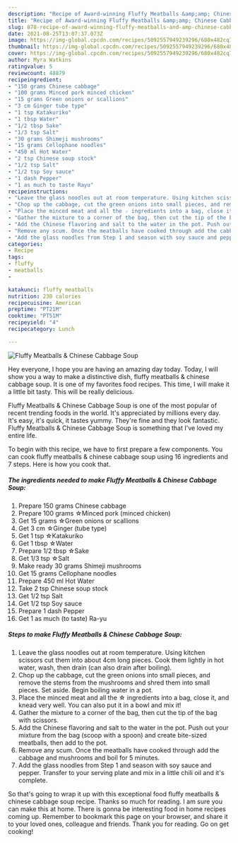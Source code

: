 ```yaml
---
description: "Recipe of Award-winning Fluffy Meatballs &amp;amp; Chinese Cabbage Soup"
title: "Recipe of Award-winning Fluffy Meatballs &amp;amp; Chinese Cabbage Soup"
slug: 878-recipe-of-award-winning-fluffy-meatballs-and-amp-chinese-cabbage-soup
date: 2021-08-25T13:07:37.073Z
image: https://img-global.cpcdn.com/recipes/5092557949239296/680x482cq70/fluffy-meatballs-chinese-cabbage-soup-recipe-main-photo.jpg
thumbnail: https://img-global.cpcdn.com/recipes/5092557949239296/680x482cq70/fluffy-meatballs-chinese-cabbage-soup-recipe-main-photo.jpg
cover: https://img-global.cpcdn.com/recipes/5092557949239296/680x482cq70/fluffy-meatballs-chinese-cabbage-soup-recipe-main-photo.jpg
author: Myra Watkins
ratingvalue: 5
reviewcount: 48879
recipeingredient:
- "150 grams Chinese cabbage"
- "100 grams Minced pork minced chicken"
- "15 grams Green onions or scallions"
- "3 cm Ginger tube type"
- "1 tsp Katakuriko"
- "1 tbsp Water"
- "1/2 tbsp Sake"
- "1/3 tsp Salt"
- "30 grams Shimeji mushrooms"
- "15 grams Cellophane noodles"
- "450 ml Hot Water"
- "2 tsp Chinese soup stock"
- "1/2 tsp Salt"
- "1/2 tsp Soy sauce"
- "1 dash Pepper"
- "1 as much to taste Rayu"
recipeinstructions:
- "Leave the glass noodles out at room temperature. Using kitchen scissors cut them into about 4cm long pieces. Cook them lightly in hot water, wash, then drain (can also drain after boiling)."
- "Chop up the cabbage, cut the green onions into small pieces, and remove the stems from the mushrooms and shred them into small pieces. Set aside. Begin boiling water in a pot."
- "Place the minced meat and all the ☆ ingredients into a bag, close it, and knead very well. You can also put it in a bowl and mix it!"
- "Gather the mixture to a corner of the bag, then cut the tip of the bag with scissors."
- "Add the Chinese flavoring and salt to the water in the pot. Push out your mixture from the bag (scoop with a spoon) and create bite-sized meatballs, then add to the pot."
- "Remove any scum. Once the meatballs have cooked through add the cabbage and mushrooms and boil for 5 minutes."
- "Add the glass noodles from Step 1 and season with soy sauce and pepper. Transfer to your serving plate and mix in a little chili oil and it&#39;s complete."
categories:
- Recipe
tags:
- fluffy
- meatballs
- 

katakunci: fluffy meatballs  
nutrition: 230 calories
recipecuisine: American
preptime: "PT21M"
cooktime: "PT51M"
recipeyield: "4"
recipecategory: Lunch

---
```



![Fluffy Meatballs &amp; Chinese Cabbage Soup](https://img-global.cpcdn.com/recipes/5092557949239296/680x482cq70/fluffy-meatballs-chinese-cabbage-soup-recipe-main-photo.jpg)

Hey everyone, I hope you are having an amazing day today. Today, I will show you a way to make a distinctive dish, fluffy meatballs &amp; chinese cabbage soup. It is one of my favorites food recipes. This time, I will make it a little bit tasty. This will be really delicious.



Fluffy Meatballs &amp; Chinese Cabbage Soup is one of the most popular of recent trending foods in the world. It's appreciated by millions every day. It's easy, it's quick, it tastes yummy. They're fine and they look fantastic. Fluffy Meatballs &amp; Chinese Cabbage Soup is something that I've loved my entire life.


To begin with this recipe, we have to first prepare a few components. You can cook fluffy meatballs &amp; chinese cabbage soup using 16 ingredients and 7 steps. Here is how you cook that.

<!--inarticleads1-->

##### The ingredients needed to make Fluffy Meatballs &amp; Chinese Cabbage Soup:

1. Prepare 150 grams Chinese cabbage
1. Prepare 100 grams ☆Minced pork (minced chicken)
1. Get 15 grams ☆Green onions or scallions
1. Get 3 cm ☆Ginger (tube type)
1. Get 1 tsp ☆Katakuriko
1. Get 1 tbsp ☆Water
1. Prepare 1/2 tbsp ☆Sake
1. Get 1/3 tsp ☆Salt
1. Make ready 30 grams Shimeji mushrooms
1. Get 15 grams Cellophane noodles
1. Prepare 450 ml Hot Water
1. Take 2 tsp Chinese soup stock
1. Get 1/2 tsp Salt
1. Get 1/2 tsp Soy sauce
1. Prepare 1 dash Pepper
1. Get 1 as much (to taste) Ra-yu




<!--inarticleads2-->

##### Steps to make Fluffy Meatballs &amp; Chinese Cabbage Soup:

1. Leave the glass noodles out at room temperature. Using kitchen scissors cut them into about 4cm long pieces. Cook them lightly in hot water, wash, then drain (can also drain after boiling).
1. Chop up the cabbage, cut the green onions into small pieces, and remove the stems from the mushrooms and shred them into small pieces. Set aside. Begin boiling water in a pot.
1. Place the minced meat and all the ☆ ingredients into a bag, close it, and knead very well. You can also put it in a bowl and mix it!
1. Gather the mixture to a corner of the bag, then cut the tip of the bag with scissors.
1. Add the Chinese flavoring and salt to the water in the pot. Push out your mixture from the bag (scoop with a spoon) and create bite-sized meatballs, then add to the pot.
1. Remove any scum. Once the meatballs have cooked through add the cabbage and mushrooms and boil for 5 minutes.
1. Add the glass noodles from Step 1 and season with soy sauce and pepper. Transfer to your serving plate and mix in a little chili oil and it&#39;s complete.




So that's going to wrap it up with this exceptional food fluffy meatballs &amp; chinese cabbage soup recipe. Thanks so much for reading. I am sure you can make this at home. There is gonna be interesting food in home recipes coming up. Remember to bookmark this page on your browser, and share it to your loved ones, colleague and friends. Thank you for reading. Go on get cooking!
